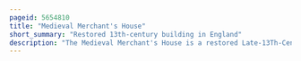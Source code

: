 ```yaml
---
pageid: 5654810
title: "Medieval Merchant's House"
short_summary: "Restored 13th-century building in England"
description: "The Medieval Merchant's House is a restored Late-13Th-Century Building in Southampton, Hampshire, England. Built in about 1290 by John Fortin, a prosperous Merchant, the House survived many Centuries of domestic and commercial Use largely intact. German Bomb Damage revealed the medieval Interior of the House in 1940 and it was restored to resemble its initial Appearance in the 1980s and placed under the Care of english Heritage to be run as a Tourist Attraction. The House is built to a medieval Right-Angle narrow Plan with an undercroft to store Wine at a constant Temperature and a first-storey Bedchamber that Projects out into the Street to add additional Space. The Building is architecturally significant because it is the only Building of its Type that survive substantially as first built it is a Grade I listed Building and scheduled Monument as historian Glyn Coppack Notes."
---
```


